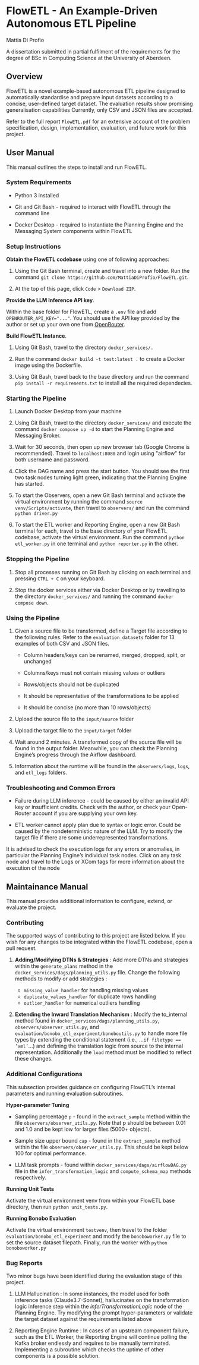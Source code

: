 # FlowETL - An Example-Driven Autonomous ETL Pipeline

Mattia Di Profio

A dissertation submitted in partial fulfilment of the requirements for the degree of BSc in Computing Science at the University of Aberdeen.

## Overview 

FlowETL is a novel example-based autonomous ETL pipeline designed to automatically standardise and prepare input datasets according to a concise, user-defined target dataset. The evaluation results show promising generalisation capabilities Currently, only CSV and JSON files are accepted. 

Refer to the full report `FlowETL.pdf` for an extensive account of the problem specification, design, implementation, evaluation, and future work for this project.

## User Manual

This manual outlines the steps to install and run FlowETL. 

### System Requirements

- Python 3 installed

- Git and Git Bash - required to interact with FlowETL through the command line

- Docker Desktop - required to instantiate the Planning Engine and the Messaging System components within FlowETL

### Setup Instructions 

**Obtain the FlowETL codebase** using one of following approaches:

1. Using the Git Bash terminal, create and travel into a new folder. Run the command `git
clone https://github.com/MattiaDiProfio/FlowETL.git`.

2. At the top of this page, click `Code` > `Download ZIP`.


**Provide the LLM Inference API key**.

Within the base folder for FlowETL, create a `.env` file and add `OPENROUTER_API_KEY="..."`.
You should use the API key provided by the author or set up your own one from [OpenRouter](https://openrouter.ai/).


**Build FlowETL Instance**.

1. Using Git Bash, travel to the directory `docker_services/.`

2. Run the command `docker build -t test:latest .` to create a Docker image using the
Dockerfile.

3. Using Git Bash, travel back to the base directory and run the command `pip install -r requirements.txt` to install all the required dependecies.

### Starting the Pipeline

1. Launch Docker Desktop from your machine

2. Using Git Bash, travel to the directory `docker_services/` and execute the command
`docker compose up -d` to start the Planning Engine and Messaging Broker.

3. Wait for 30 seconds, then open up new browser tab (Google Chrome is recommended). Travel to `localhost:8080` and login using "airflow" for both username and password.

4. Click the DAG name and press the start button. You should see the first two task nodes
turning light green, indicating that the Planning Engine has started.

5. To start the Observers, open a new Git Bash terminal and activate the virtual environment
by running the command `source venv/Scripts/activate`, then travel to `observers/`
and run the command `python driver.py`

6. To start the ETL worker and Reporting Engine, open a new Git Bash terminal for each,
travel to the base directory of your FlowETL codebase, activate the virtual environment.
Run the command `python etl_worker.py` in one terminal and `python reporter.py` in
the other.

### Stopping the Pipeline

1. Stop all processes running on Git Bash by clicking on each terminal and pressing `CTRL + C` on your keyboard.

2. Stop the docker services either via Docker Desktop or by travelling to the directory `docker_services/` and running the command `docker compose down`.

### Using the Pipeline

1. Given a source file to be transformed, define a Target file according to the following rules.
Refer to the `evaluation_datasets` folder for 13 examples of both CSV and JSON files.

    - Column headers/keys can be renamed, merged, dropped, split, or unchanged

    - Columns/keys must not contain missing values or outliers

    - Rows/objects should not be duplicated

    - It should be representative of the transformations to be applied

    - It should be concise (no more than 10 rows/objects)

2. Upload the source file to the `input/source` folder

3. Upload the target file to the `input/target` folder

4. Wait around 2 minutes. A transformed copy of the source file will be found in the output
folder. Meanwhile, you can check the Planning Engine’s progress through the Airflow dashboard.

5. Information about the runtime will be found in the `observers/logs`, `logs`, and `etl_logs`
folders.


### Troubleshooting and Common Errors

- Failure during LLM inference - could be caused by either an invalid API key or insufficient
credits. Check with the author, or check your Open-Router account if you are supplying
your own key.

- ETL worker cannot apply plan due to syntax or logic error. Could be caused by the nondeterministic nature of the LLM. Try to modify the target file if there are some underrepresented transformations.

It is advised to check the execution logs for any errors or anomalies, in particular the Planning
Engine’s individual task nodes. Click on any task node and travel to the Logs or XCom tags for
more information about the execution of the node

## Maintainance Manual

This manual provides additional information to configure, extend, or evaluate the project. 

### Contributing

The supported ways of contributing to this project are listed below. If you wish for any changes
to be integrated within the FlowETL codebase, open a pull request.

1. **Adding/Modifying DTNs & Strategies** : Add more DTNs and strategies within the `generate_plans` method in the `docker_services/dags/planning_utils.py` file. Change the following methods to modify or add strategies :

    - `missing_value_handler` for handling missing values
    - `duplicate_values_handler` for duplicate rows handling
    - `outlier_handler` for numerical outliers handling

2. **Extending the Inward Translation Mechanism** : Modify the to_internal method found in `docker_services/dags/planning_utils.py`, `observers/observer_utils.py`, and
`evaluation/bonobo_etl_experiment/bonoboutils.py` to handle more file types by
extending the conditional statement (i.e., ...`if filetype == ’xml’`...) and defining
the translation logic from source to the internal representation. Additionally the `load` method must be modified to reflect these changes.

### Additional Configurations

This subsection provides guidance on configuring FlowETL’s internal parameters and running
evaluation subroutines.

**Hyper-parameter Tuning**

- Sampling percentage `p` - found in the `extract_sample` method within the file `observers/observer_utils.py`. Note that p should be between 0.01 and 1.0 and be kept low for larger files (5000+ objects).

- Sample size upper bound `cap` - found in the `extract_sample` method within the file `observers/observer_utils.py`. This should be kept below 100 for optimal performance.

- LLM task prompts - found within `docker_services/dags/airflowDAG.py` file in the `infer_transformation_logic` and `compute_schema_map` methods respectively.

**Running Unit Tests** 

Activate the virtual environment venv from within your FlowETL base directory, then run `python unit_tests.py`.

**Running Bonobo Evaluation**

Activate the virtual environment `testvenv`, then travel to the folder `evaluation/bonobo_etl_experiment` and modify the `bonoboworker.py` file to set the source dataset filepath. Finally, run the worker with `python bonoboworker.py`

### Bug Reports

Two minor bugs have been identified during the evaluation stage of this project.

1. LLM Hallucination : In some instances, the model used for both inference tasks (Claude3.7-Sonnet), hallucinates on the transformation logic inference step within the *inferTransformationLogic* node of the Planning Engine. Try modifying the prompt hyper-parameters or validate the target dataset against the requirements listed above

2. Reporting Engine Runtime : In cases of an upstream component failure, such as the ETL
Worker, the Reporting Engine will continue polling the Kafka broker endlessly and requires
to be manually terminated. Implementing a subroutine which checks the uptime of other
components is a possible solution.